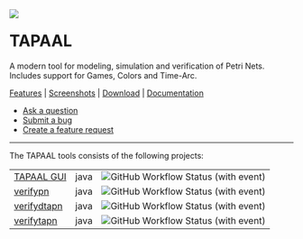 
 <img align=left valign=center src=https://www.tapaal.net/images/tapaal.png>
 <h1 valign=center>TAPAAL</h1>

A modern tool for modeling, simulation and verification of Petri Nets. Includes support for Games, Colors and Time-Arc.

[Features](https://www.tapaal.net/features/) | [Screenshots](https://www.tapaal.net/screenshots/) | [Download](https://www.tapaal.net/download/) | [Documentation](https://docs.tapaal.net)

  * [Ask a question](https://github.com/orgs/TAPAAL/discussions)
  * [Submit a bug](https://github.com/TAPAAL/TAPAAL/issues/new)
  * [Create a feature request](https://github.com/TAPAAL/TAPAAL/issues/new)

---

The TAPAAL tools consists of the following projects: 
<div align=center>
  <table>
    <tr>
      <td><a href=https://github.com/tapaal/tapaal-gui>TAPAAL GUI</td>
      <td>java</td>
      <td><img valign="center" align="center" alt="GitHub Workflow Status (with event)" src="https://img.shields.io/github/actions/workflow/status/tapaal/tapaal-gui/build.yml"></td>
    </tr>
    <tr>
      <td><a href=https://github.com/tapaal/verifypn>verifypn</td>
      <td>java</td>
      <td><img valign="center" align="center" alt="GitHub Workflow Status (with event)" src="https://img.shields.io/github/actions/workflow/status/tapaal/verifypn/build-linux.yml"></td>
    </tr>
    <tr>
      <td><a href=https://github.com/tapaal/verifydtapn>verifydtapn</td>
      <td>java</td>
      <td><img valign="center" align="center" alt="GitHub Workflow Status (with event)" src="https://img.shields.io/github/actions/workflow/status/tapaal/verifydtapn/build-linux.yml"></td>
    </tr>
    <tr>
      <td><a href=https://github.com/tapaal/verifytapn>verifytapn</td>
      <td>java</td>
      <td><img valign="center" align="center" alt="GitHub Workflow Status (with event)" src="https://img.shields.io/github/actions/workflow/status/tapaal/verifytapn/build-linux.yml"></td>
    </tr>
  </table>
</div>
